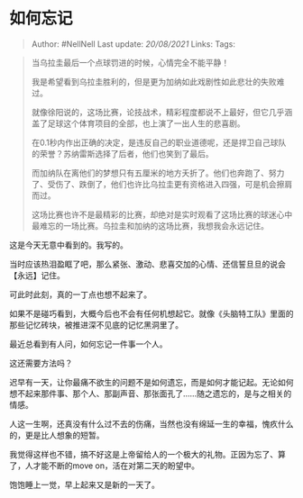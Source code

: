 # 如何忘记

> Author: #NellNell
Last update: *20/08/2021*
Links:
Tags:

> 当乌拉圭最后一个点球罚进的时候，心情完全不能平静！
>
>
> 我是希望看到乌拉圭胜利的，但是更为加纳如此戏剧性如此悲壮的失败难过。
>
> 就像徐阳说的，这场比赛，论技战术，精彩程度都说不上最好，但它几乎涵盖了足球这个体育项目的全部，也上演了一出人生的悲喜剧。
>
> 在0.1秒内作出正确的决定，是违反自己的职业道德呢，还是捍卫自己球队的荣誉？苏纳雷斯选择了后者，他们也笑到了最后。
>
> 而加纳队在离他们的梦想只有五厘米的地方夭折了。他们也奔跑了、努力了、受伤了、跌倒了，他们也许比乌拉圭更有资格进入四强，可是机会擦肩而过。
>
> 这场比赛也许不是最精彩的比赛，却绝对是实时观看了这场比赛的球迷心中最难忘的一场比赛。乌拉圭和加纳的这场比赛，我想我会永远记住。

这是今天无意中看到的。我写的。

当时应该热泪盈眶了吧，那么紧张、激动、悲喜交加的心情、还信誓旦旦的说会【永远】记住。

可此时此刻，真的一丁点也想不起来了。

如果不是碰巧看到，大概今后也不会有任何机想起它。就像《头脑特工队》里面的那些记忆砖块，被推进深不见底的记忆黑洞里了。

最近总看到有人问，如何忘记一件事一个人。

这还需要方法吗？

迟早有一天，让你最痛不欲生的问题不是如何遗忘，而是如何才能记起。无论如何想不起来那件事、那个人、那副声音、那张面孔了……随之遗忘的，是与之相关的情感。

人这一生啊，还真没有什么过不去的伤痛，当然也没有绵延一生的幸福，愧疚什么的，更是比人想象的短暂。

我觉得这样也不错，搞不好这是上帝留给人的一个极大的礼物。正因为忘了、算了，人才能不断的move on，活在对第二天的盼望中。

饱饱睡上一觉，早上起来又是新的一天了。
